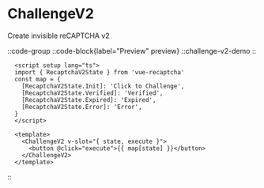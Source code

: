# ChallengeV2

Create invisible reCAPTCHA v2

::code-group
  ::code-block{label="Preview" preview}
    ::challenge-v2-demo
  ::

  ```vue [Code]
    <script setup lang="ts">
    import { RecaptchaV2State } from 'vue-recaptcha'
    const map = {
      [RecaptchaV2State.Init]: 'Click to Challenge',
      [RecaptchaV2State.Verified]: 'Verified',
      [RecaptchaV2State.Expired]: 'Expired',
      [RecaptchaV2State.Error]: 'Error',
    }
    </script>

    <template>
      <ChallengeV2 v-slot="{ state, execute }">
        <button @click="execute">{{ map[state] }}</button>
      </ChallengeV2>
    </template>
  ```
::
